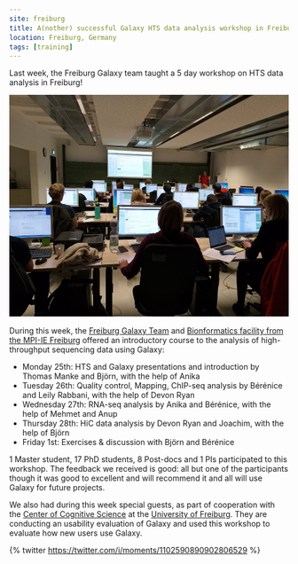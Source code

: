 ```yaml
---
site: freiburg
title: A(nother) successful Galaxy HTS data analysis workshop in Freiburg
location: Freiburg, Germany
tags: [training]
---
```


Last week, the Freiburg Galaxy team taught a 5 day workshop on HTS data analysis in Freiburg!

<div class="multiple-img">
    <img src="/assets/media/2019-03-04-galaxy-hts-workshop.jpg" height="400px" alt="A successful Galaxy workshop in Freiburga" />
</div>

During this week, the [Freiburg Galaxy Team](https://usegalaxy.eu/freiburg/) and [Bionformatics facility from the MPI-IE Freiburg](https://www.ie-freiburg.mpg.de/bioinformaticsfac) offered an introductory course to the analysis of high-throughput sequencing data using Galaxy:

- Monday 25th: HTS and Galaxy presentations and introduction by Thomas Manke and Björn, with the help of Anika 
- Tuesday 26th: Quality control, Mapping, ChIP-seq analysis by Bérénice and Leily Rabbani, with the help of Devon Ryan
- Wednesday 27th: RNA-seq analysis by Anika and Bérénice, with the help of Mehmet and Anup
- Thursday 28th: HiC data analysis by Devon Ryan and Joachim, with the help of Björn
- Friday 1st: Exercises & discussion with Björn and Bérénice

1 Master student, 17 PhD students, 8 Post-docs and 1 PIs participated to this workshop. 
The feedback we received is good: all but one of the participants though it was good to excellent and will recommend it and all will use Galaxy for future projects. 

We also had during this week special guests, as part of cooperation with the [Center of Cognitive Science](https://portal.uni-freiburg.de/cognition) at the [University of Freiburg](http://www.uni-freiburg.de/?set_language=en). They are conducting an usability evaluation of Galaxy and used this workshop to evaluate how new users use Galaxy.

{% twitter https://twitter.com/i/moments/1102590890902806529 %}
